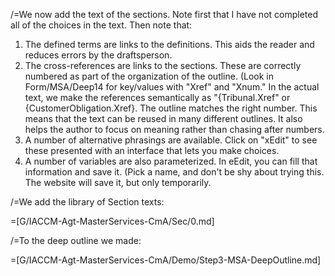 /=We now add the text of the sections.  Note first that I have not completed all of the choices in the text.  Then note that:<ol><li>The defined terms are links to the definitions.  This aids the reader and reduces errors by the draftsperson.<li>The cross-references are links to the sections.  These are correctly numbered as part of the organization of the outline.  (Look in Form/MSA/Deep14 for key/values with "Xref" and "Xnum." In the actual text, we make the references semantically as "{Tribunal.Xref" or {CustomerObligation.Xref}.  The outline matches the right number.  This means that the text can be reused in many different outlines.  It also helps the author to focus on meaning rather than chasing after numbers.<li>A number of alternative phrasings are available. Click on "xEdit" to see these presented with an interface that lets you make choices.<li>A number of variables are also parameterized.  In eEdit, you can fill that information and save it.  (Pick a name, and don't be shy about trying this.  The website will save it, but only temporarily.</ol>

/=We add the library of Section texts:

=[G/IACCM-Agt-MasterServices-CmA/Sec/0.md]

/=To the deep outline we made:

=[G/IACCM-Agt-MasterServices-CmA/Demo/Step3-MSA-DeepOutline.md]